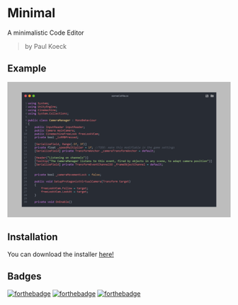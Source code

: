 # Minimal

A minimalistic Code Editor

> by Paul Koeck

## Example

![alt example](https://github.com/paulkoeckdev/Minimal/blob/main/example.png?raw=true)

## Installation

You can download the installer [here!](../../releases/)

## Badges

[![forthebadge](https://forthebadge.com/images/badges/built-with-love.svg)](https://forthebadge.com)
[![forthebadge](https://forthebadge.com/images/badges/made-with-javascript.svg)](https://forthebadge.com)
[![forthebadge](https://forthebadge.com/images/badges/built-by-developers.svg)](https://forthebadge.com)
